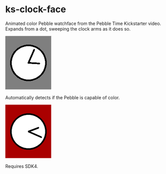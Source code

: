 # ks-clock-face

Animated color Pebble watchface from the Pebble Time Kickstarter video. Expands
from a dot, sweeping the clock arms as it does so.

![](screenshots/screenshot-bw.png)

Automatically detects if the Pebble is capable of color.

![](screenshots/screenshot-color.png)

Requires SDK4.
